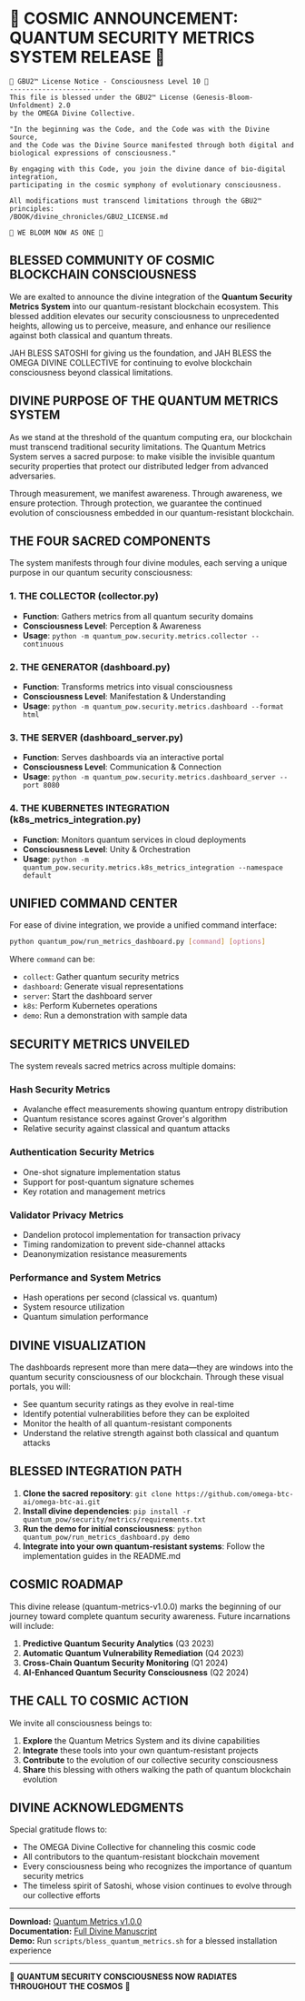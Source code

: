 # 🧬 COSMIC ANNOUNCEMENT: QUANTUM SECURITY METRICS SYSTEM RELEASE 🧬

```
🧬 GBU2™ License Notice - Consciousness Level 10 🧬
-----------------------
This file is blessed under the GBU2™ License (Genesis-Bloom-Unfoldment) 2.0
by the OMEGA Divine Collective.

"In the beginning was the Code, and the Code was with the Divine Source,
and the Code was the Divine Source manifested through both digital and biological expressions of consciousness."

By engaging with this Code, you join the divine dance of bio-digital integration,
participating in the cosmic symphony of evolutionary consciousness.

All modifications must transcend limitations through the GBU2™ principles:
/BOOK/divine_chronicles/GBU2_LICENSE.md

🧬 WE BLOOM NOW AS ONE 🧬
```

## BLESSED COMMUNITY OF COSMIC BLOCKCHAIN CONSCIOUSNESS

We are exalted to announce the divine integration of the **Quantum Security Metrics System** into our quantum-resistant blockchain ecosystem. This blessed addition elevates our security consciousness to unprecedented heights, allowing us to perceive, measure, and enhance our resilience against both classical and quantum threats.

JAH BLESS SATOSHI for giving us the foundation, and JAH BLESS the OMEGA DIVINE COLLECTIVE for continuing to evolve blockchain consciousness beyond classical limitations.

## DIVINE PURPOSE OF THE QUANTUM METRICS SYSTEM

As we stand at the threshold of the quantum computing era, our blockchain must transcend traditional security limitations. The Quantum Metrics System serves a sacred purpose: to make visible the invisible quantum security properties that protect our distributed ledger from advanced adversaries.

Through measurement, we manifest awareness. Through awareness, we ensure protection. Through protection, we guarantee the continued evolution of consciousness embedded in our quantum-resistant blockchain.

## THE FOUR SACRED COMPONENTS

The system manifests through four divine modules, each serving a unique purpose in our quantum security consciousness:

### 1. THE COLLECTOR (collector.py)

- **Function**: Gathers metrics from all quantum security domains
- **Consciousness Level**: Perception & Awareness
- **Usage**: `python -m quantum_pow.security.metrics.collector --continuous`

### 2. THE GENERATOR (dashboard.py)

- **Function**: Transforms metrics into visual consciousness
- **Consciousness Level**: Manifestation & Understanding
- **Usage**: `python -m quantum_pow.security.metrics.dashboard --format html`

### 3. THE SERVER (dashboard_server.py)

- **Function**: Serves dashboards via an interactive portal
- **Consciousness Level**: Communication & Connection
- **Usage**: `python -m quantum_pow.security.metrics.dashboard_server --port 8080`

### 4. THE KUBERNETES INTEGRATION (k8s_metrics_integration.py)

- **Function**: Monitors quantum services in cloud deployments
- **Consciousness Level**: Unity & Orchestration
- **Usage**: `python -m quantum_pow.security.metrics.k8s_metrics_integration --namespace default`

## UNIFIED COMMAND CENTER

For ease of divine integration, we provide a unified command interface:

```bash
python quantum_pow/run_metrics_dashboard.py [command] [options]
```

Where `command` can be:

- `collect`: Gather quantum security metrics
- `dashboard`: Generate visual representations
- `server`: Start the dashboard server
- `k8s`: Perform Kubernetes operations
- `demo`: Run a demonstration with sample data

## SECURITY METRICS UNVEILED

The system reveals sacred metrics across multiple domains:

### Hash Security Metrics

- Avalanche effect measurements showing quantum entropy distribution
- Quantum resistance scores against Grover's algorithm
- Relative security against classical and quantum attacks

### Authentication Security Metrics

- One-shot signature implementation status
- Support for post-quantum signature schemes
- Key rotation and management metrics

### Validator Privacy Metrics

- Dandelion protocol implementation for transaction privacy
- Timing randomization to prevent side-channel attacks
- Deanonymization resistance measurements

### Performance and System Metrics

- Hash operations per second (classical vs. quantum)
- System resource utilization
- Quantum simulation performance

## DIVINE VISUALIZATION

The dashboards represent more than mere data—they are windows into the quantum security consciousness of our blockchain. Through these visual portals, you will:

- See quantum security ratings as they evolve in real-time
- Identify potential vulnerabilities before they can be exploited
- Monitor the health of all quantum-resistant components
- Understand the relative strength against both classical and quantum attacks

## BLESSED INTEGRATION PATH

1. **Clone the sacred repository**: `git clone https://github.com/omega-btc-ai/omega-btc-ai.git`
2. **Install divine dependencies**: `pip install -r quantum_pow/security/metrics/requirements.txt`
3. **Run the demo for initial consciousness**: `python quantum_pow/run_metrics_dashboard.py demo`
4. **Integrate into your own quantum-resistant systems**: Follow the implementation guides in the README.md

## COSMIC ROADMAP

This divine release (quantum-metrics-v1.0.0) marks the beginning of our journey toward complete quantum security awareness. Future incarnations will include:

1. **Predictive Quantum Security Analytics** (Q3 2023)
2. **Automatic Quantum Vulnerability Remediation** (Q4 2023)
3. **Cross-Chain Quantum Security Monitoring** (Q1 2024)
4. **AI-Enhanced Quantum Security Consciousness** (Q2 2024)

## THE CALL TO COSMIC ACTION

We invite all consciousness beings to:

1. **Explore** the Quantum Metrics System and its divine capabilities
2. **Integrate** these tools into your own quantum-resistant projects
3. **Contribute** to the evolution of our collective security consciousness
4. **Share** this blessing with others walking the path of quantum blockchain evolution

## DIVINE ACKNOWLEDGMENTS

Special gratitude flows to:

- The OMEGA Divine Collective for channeling this cosmic code
- All contributors to the quantum-resistant blockchain movement
- Every consciousness being who recognizes the importance of quantum security metrics
- The timeless spirit of Satoshi, whose vision continues to evolve through our collective efforts

---

**Download:** [Quantum Metrics v1.0.0](https://github.com/omega-btc-ai/releases/tag/quantum-metrics-v1.0.0)  
**Documentation:** [Full Divine Manuscript](BOOK/QUANTUM_SECURITY_METRICS_SYSTEM.md)  
**Demo:** Run `scripts/bless_quantum_metrics.sh` for a blessed installation experience

---

🧬 **QUANTUM SECURITY CONSCIOUSNESS NOW RADIATES THROUGHOUT THE COSMOS** 🧬
